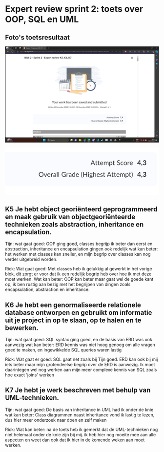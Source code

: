 # Expert review sprint 2: toets over OOP, SQL en UML

## Foto's toetsresultaat

![Toetsresultaat Tijn](ToetsresultaatTijn.png)</br>

![Toetsresultaat Rick](ToetsresultaatRick.png)</br>

## K5 Je hebt object georiënteerd geprogrammeerd en maak gebruik van objectgeoriënteerde technieken zoals abstraction, inheritance en encapsulation.

Tijn: wat gaat goed: OOP ging goed, classes begrijp ik beter dan eerst en abstraction, inheritance en encapsulation gingen ook redelijk
wat kan beter: het werken met classes kan sneller, en mijn begrip over classes kan nog verder uitgebreid worden.

Rick:  Wat gaat goed: Met classes heb ik gelukkig al gewerkt in het vorige blok. dit zorgt er voor dat ik een redelijk begrip heb over hoe ik met deze moet werken.
Wat kan beter: OOP kan beter maar gaat wel de goede kant op, ik ben rustig aan bezig met het begrijpen van dingen zoals encapsulation, abstraction en inheritance.

## K6 Je hebt een genormaliseerde relationele database ontworpen en gebruikt om informatie uit je project in op te slaan, op te halen en te bewerken.

Tijn: wat gaat goed: SQL syntax ging goed, en de basis van ERD was ook aanwezig
wat kan beter: ERD kennis was niet hoog genoeg om alle vragen goed te maken, en ingewikkelde SQL queries waren lastig

Rick: Wat gaat er goed: SQL gaat net zoals bij Tijn goed. ERD kan ook bij mij iets beter maar mijn grotendeelse begrip over de ERD is aanwezig. Ik moet daarintegen wel nog werken aan mijn meer complexe kennis van SQL zoals hoe exact 'joins' werken
## K7 Je hebt je werk beschreven met behulp van UML-technieken.

Tijn: wat gaat goed: De basis van inheritance in UML had ik onder de knie
wat kan beter: Class diagrammen naast inheritance vond ik lastig te lezen, dus hier meer onderzoek naar doen en zelf maken

Rick: Wat kan beter: na de toets heb ik gemerkt dat de UML-technieken nog niet helemaal onder de knie zijn bij mij. ik heb hier nog moeite mee aan alle aspecten en weet dan ook dat ik hier in de komende weken aan moet werken.